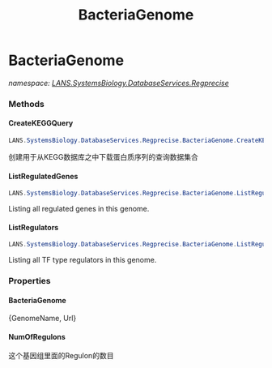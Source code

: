 ﻿---
title: BacteriaGenome
---

# BacteriaGenome
_namespace: [LANS.SystemsBiology.DatabaseServices.Regprecise](N-LANS.SystemsBiology.DatabaseServices.Regprecise.html)_





### Methods

#### CreateKEGGQuery
```csharp
LANS.SystemsBiology.DatabaseServices.Regprecise.BacteriaGenome.CreateKEGGQuery
```
创建用于从KEGG数据库之中下载蛋白质序列的查询数据集合

#### ListRegulatedGenes
```csharp
LANS.SystemsBiology.DatabaseServices.Regprecise.BacteriaGenome.ListRegulatedGenes
```
Listing all regulated genes in this genome.

#### ListRegulators
```csharp
LANS.SystemsBiology.DatabaseServices.Regprecise.BacteriaGenome.ListRegulators
```
Listing all TF type regulators in this genome.


### Properties

#### BacteriaGenome
{GenomeName, Url}
#### NumOfRegulons
这个基因组里面的Regulon的数目
